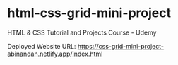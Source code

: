 # html-css-grid-mini-project
HTML &amp; CSS Tutorial and Projects Course - Udemy

Deployed Website URL:
https://css-grid-mini-project-abinandan.netlify.app/index.html
